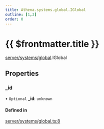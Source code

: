 ```yaml
---
title: Athena.systems.global.IGlobal
outline: [1,3]
order: 0
---
```


# {{ $frontmatter.title }}


[server/systems/global](../modules/server_systems_global.md).IGlobal

## Properties

### \_id

• `Optional` **\_id**: `unknown`

#### Defined in

[server/systems/global.ts:8](https://github.com/Stuyk/altv-athena/blob/a3c2264/src/core/server/systems/global.ts#L8)
